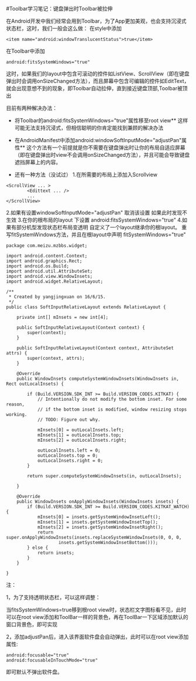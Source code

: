 #Toolbar学习笔记：键盘弹出时Toolbar被拉伸

在Android开发中我们经常会用到Toolbar，为了App更加美观，也会支持沉浸式状态栏，这时，我们一般会这么做：
在style中添加

	<item name="android:windowTranslucentStatus">true</item>

在Toolbar中添加

	android:fitsSystemWindows="true"

这时，如果我们的layout中包含可滚动的控件如ListView、ScrollView（即在键盘弹出时会调用onSizeChanged方法），而且屏幕中包含可编辑的控件如EditText，就会出现意想不到的现象，即Toolbar自动拉伸，直到接近键盘顶部,Toolbar被顶出

目前有两种解决办法：
- 将Toolbar的android:fitsSystemWindows="true"属性移至root view**
这样可能无法支持沉浸式，但相信聪明的你肯定能找到兼顾的解决办法

- 在AndroidManifest中添加android:windowSoftInputMode="adjustPan"属性**
这个方法有一个前提就是你不需要在键盘弹出时让你的布局自适应屏幕（即在键盘弹出时view不会调用onSizeChanged方法），并且可能会导致键盘遮挡屏幕上的内容。

- 还有一种方法（没试过）
1.在所需要的布局上添加入Scrollview
```
<ScrollView ... >
        <Edittext ... />
        ... 
</ScrollView>
```
2.如果有设置windowSoftInputMode="adjustPan" 取消该设置
如果此时发现不生效 
3.在你的根布局的layout 下设置
android:fitsSystemWindows="true" 
4.如果有部分机型发现状态栏布局变透明
自定义了一个layout继承你的根layout。
重写fitSystemWindows方法，并且在根layout中声明 fitSystemWindows="true"
```
package com.meizu.mzbbs.widget;

import android.content.Context;
import android.graphics.Rect;
import android.os.Build;
import android.util.AttributeSet;
import android.view.WindowInsets;
import android.widget.RelativeLayout;

/**
 * Created by yangjingxuan on 16/6/15.
 */
public class SoftInputRelativeLayout extends RelativeLayout {

    private int[] mInsets = new int[4];

    public SoftInputRelativeLayout(Context context) {
        super(context);
    }

    public SoftInputRelativeLayout(Context context, AttributeSet attrs) {
        super(context, attrs);
    }

    @Override
    public WindowInsets computeSystemWindowInsets(WindowInsets in, Rect outLocalInsets) {

        if (Build.VERSION.SDK_INT >= Build.VERSION_CODES.KITKAT) {
            // Intentionally do not modify the bottom inset. For some reason,
            // if the bottom inset is modified, window resizing stops working.
            // TODO: Figure out why.

            mInsets[0] = outLocalInsets.left;
            mInsets[1] = outLocalInsets.top;
            mInsets[2] = outLocalInsets.right;

            outLocalInsets.left = 0;
            outLocalInsets.top = 0;
            outLocalInsets.right = 0;
        }

        return super.computeSystemWindowInsets(in, outLocalInsets);

    }

    @Override
    public WindowInsets onApplyWindowInsets(WindowInsets insets) {
        if (Build.VERSION.SDK_INT >= Build.VERSION_CODES.KITKAT_WATCH) {
            mInsets[0] = insets.getSystemWindowInsetLeft();
            mInsets[1] = insets.getSystemWindowInsetTop();
            mInsets[2] = insets.getSystemWindowInsetRight();
            return super.onApplyWindowInsets(insets.replaceSystemWindowInsets(0, 0, 0,
                    insets.getSystemWindowInsetBottom()));
        } else {
            return insets;
        }
    }

}

```


注：

1，为了支持透明状态栏，可以这样调整：

当fitsSystemWindows=true移到根root view时，状态栏文字图标看不见，此时可以在root view添加和ToolBar一样的背景色，再在ToolBar一下区域添加默认的窗口背景色，即可实现

2，添加adjustPan后，进入该界面软件盘会自动弹出，此时可以在root view添加属性:

	android:focusable="true"
	android:focusableInTouchMode="true"
即可默认不弹出软件盘。